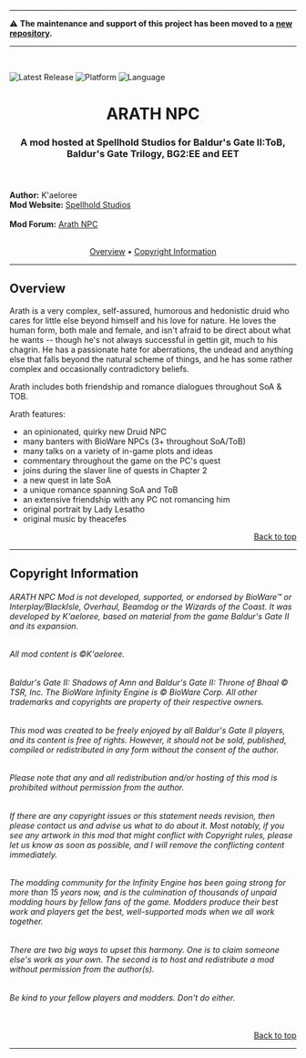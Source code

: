 <hr>

:warning: **The maintenance and support of this project has been moved to a [new repository](https://github.com/Spellhold-Studios/Arath-NPC).**

<hr><br>

![Latest Release](https://img.shields.io/github/v/release/spellholdstudios/Arath_NPC?include_prereleases&color=darkred)<a name="top" id="top">
![Platform](https://img.shields.io/static/v1?label=platform&message=windows%20%7C%20Mac%20%7C%20linux&color=informational)
![Language](https://img.shields.io/static/v1?label=language&message=English%20%7C%20Russian&color=limegreen)


<div align="center"><h1>ARATH NPC</h1>

<h3>A mod hosted at Spellhold Studios for Baldur's Gate II:ToB, Baldur's Gate Trilogy, BG2:EE and EET<h3>

</div><br />


**Author:** K'aeloree  
**Mod Website:** <a href="http://www.spellholdstudios.net/ie/Arath">Spellhold Studios</a><br /><br />
**Mod Forum:** <a href="http://www.shsforums.net/forum/624-arath/">Arath NPC</a><br /><br />


<div align="center">
<a href="#intro">Overview</a> &#8226; <a href="#credits">Copyright Information</a></br>
</div>

<hr>


## <a name="intro" id="intro"></a>Overview

Arath is a very complex, self-assured, humorous and hedonistic druid who cares for little else beyond himself and his love for nature. He loves the human form, both male and female, and isn't afraid to be direct about what he wants -- though he's not always successful in gettin git, much to his chagrin. He has a passionate hate for aberrations, the undead and anything else that falls beyond the natural scheme of things, and he has some rather complex and occasionally contradictory beliefs.

Arath includes both friendship and romance dialogues throughout SoA & TOB.

Arath features:

  - an opinionated, quirky new Druid NPC
  - many banters with BioWare NPCs (3+ throughout SoA/ToB)
  - many talks on a variety of in-game plots and ideas
  - commentary throughout the game on the PC's quest
  - joins during the slaver line of quests in Chapter 2
  - a new quest in late SoA
  - a unique romance spanning SoA and ToB
  - an extensive friendship with any PC not romancing him
  - original portrait by Lady Lesatho
  - original music by theacefes


<div align="right"><a href="#top">Back to top</a></div>


<hr>



## <a name="credits" id="credits"></a>Copyright Information

###### ARATH NPC Mod is not developed, supported, or endorsed by BioWare&trade; or Interplay/BlackIsle, Overhaul, Beamdog or the Wizards of the Coast. It was developed by K'aeloree, based on material from the game Baldur's Gate II and its expansion.
###### All mod content is &copy;K'aeloree.
###### Baldur's Gate II: Shadows of Amn and Baldur's Gate II: Throne of Bhaal &copy; TSR, Inc. The BioWare Infinity Engine is &copy; BioWare Corp. All other trademarks and copyrights are property of their respective owners.

###### This mod was created to be freely enjoyed by all Baldur's Gate II players, and its content is free of rights. However, it should not be sold, published, compiled or redistributed in any form without the consent of the author.
###### Please note that any and all redistribution and/or hosting of this mod is prohibited without permission from the author.

###### If there are any copyright issues or this statement needs revision, then please contact us and advise us what to do about it. Most notably, if you see any artwork in this mod that might conflict with Copyright rules, please let us know as soon as possible, and I will remove the conflicting content immediately.

###### The modding community for the Infinity Engine has been going strong for more than 15 years now, and is the culmination of thousands of unpaid modding hours by fellow fans of the game. Modders produce their best work and players get the best, well-supported mods when we all work together.
###### There are two big ways to upset this harmony. One is to claim someone else's work as your own. The second is to host and redistribute a mod without permission from the author(s).
###### Be kind to your fellow players and modders. Don't do either.</br></br>
<div align="right"><a href="#top">Back to top</a></div>


<hr>
